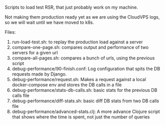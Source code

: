 Scripts to load test RSR, that just probably work on my machine.

Not making them production ready yet as we are using the CloudVPS logs, so we will wait until we have moved to k8s.

Files:

1. run-load-test.sh: to replay the production load against a server
1. compare-one-page.sh: compares output and performance of two servers for a given url
1. compare-all-pages.sh: compares a bunch of urls, using the previous script
1. debug-performance/90-finish.conf: Log configuration that spits the DB requests made by Django.
1. debug-performance/request.sh: Makes a request against a local docker-compose env and stores the DB calls in a file
1. debug-performance/stats-db-calls.sh: basic stats for the previous DB calls file
1. debug-performance/diff-stats.sh: basic diff DB stats from two DB calls file
1. debug-performance/advanced-stats.clj: A more advance Clojure script that shows where the time is spent, not just the number of queries


